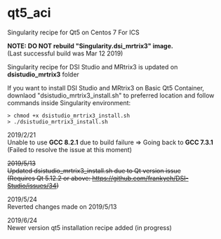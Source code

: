 # qt5_aci
Singularity recipe for Qt5 on Centos 7 For ICS  

**NOTE: DO NOT rebuild "Singularity.dsi_mrtrix3" image.**  
(Last successful build was Mar 12 2019)

Singularity recipe for DSI Studio and MRtrix3 is updated on **dsistudio_mrtrix3** folder  

If you want to install DSI Studio and MRtrix3 on Basic Qt5 Container,  
downlaod "dsistudio_mrtrix3_install.sh" to preferred location 
and follow commands inside Singularity environment:  
```
> chmod +x dsistudio_mrtrix3_install.sh  
> ./dsistudio_mrtrix3_install.sh
```

2019/2/21  
Unable to use **GCC 8.2.1** due to build failure => Going back to **GCC 7.3.1**  
(Failed to resolve the issue at this moment)

~~2019/5/13  
Updated dsistudio_mrtrix3_install.sh due to Qt version issue  
(Requires Qt 5.12.2 or above: https://github.com/frankyeh/DSI-Studio/issues/34)~~

2019/5/24  
Reverted changes made on 2019/5/13

2019/6/24  
Newer version qt5 installation recipe added (in progress)

